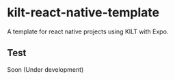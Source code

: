 # kilt-react-native-template

A template for react native projects using KILT with Expo.

## Test

Soon
(Under development)
